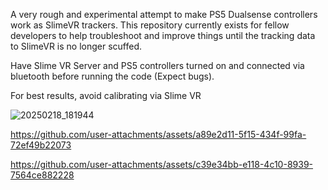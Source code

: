 A very rough and experimental attempt to make PS5 Dualsense controllers work as SlimeVR trackers.
This repository currently exists for fellow developers to help troubleshoot and improve things until the tracking data to SlimeVR is no longer scuffed.

Have Slime VR Server and PS5 controllers turned on and connected via bluetooth before running the code (Expect bugs).

For best results, avoid calibrating via Slime VR

![20250218_181944](https://github.com/user-attachments/assets/0d0e687e-3ef1-42bc-8c37-9a5b58888fa7)

https://github.com/user-attachments/assets/a89e2d11-5f15-434f-99fa-72ef49b22073

https://github.com/user-attachments/assets/c39e34bb-e118-4c10-8939-7564ce882228

